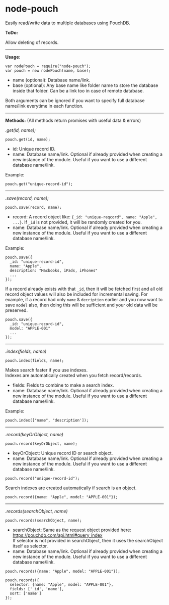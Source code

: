 # node-pouch

Easily read/write data to multiple databases using PouchDB.

**ToDo:**

Allow deleting of records.

---------------------------------

**Usage:**

```
var nodePouch = require("node-pouch");
var pouch = new nodePouch(name, base);
```

- name (optional): Database name/link.
- base (optional): Any base name like folder name to store the database inside that folder. Can be a link too in case of remote database.

Both arguments can be ignored if you want to specify full database name/link everytime in each function.

-------------------------------

**Methods:** (All methods return promises with useful data & errors)

*.get(id, name);*

```
pouch.get(id, name);
```

- id: Unique record ID.
- name: Database name/link. Optional if already provided when creating a new instance of the module. Useful if you want to use a different database name/link.

Example:

```
pouch.get("unique-record-id");
```

---------------------------------------

*.save(record, name);*

```
pouch.save(record, name);
```

- record: A record object like: `{_id: "unique-reqcord", name: "Apple", ...}`. If `_id` is not provided, it will be randomly created for you.
- name: Database name/link. Optional if already provided when creating a new instance of the module. Useful if you want to use a different database name/link.

Example:

```
pouch.save({
  _id: "unique-record-id",
  name: "Apple",
  description: "Macbooks, iPads, iPhones"
  ...
});
```

If a record already exists with that `_id`, then it will be fetched first and all old record object values will also be included for incremental saving. For example, if a record had only `name` & `decription` earlier and you now want to save `model` also, then doing this will be sufficient and your old data will be preserved.

```
pouch.save({
  _id: "unique-record-id",
  model: "APPLE-001"
  ...
});
```

-----------------------------------------

*.index(fields, name)*

```
pouch.index(fields, name);
```

Makes search faster if you use indexes.  
Indexes are automatically created when you fetch record/records.

- fields: Fields to combine to make a search index.
- name: Database name/link. Optional if already provided when creating a new instance of the module. Useful if you want to use a different database name/link.

Example:

```
pouch.index(["name", "description']);
```

-----------------------------------------

*.record(keyOrObject, name)*

```
pouch.record(keyOrObject, name);
```

- keyOrObject: Unique record ID or search object.
- name: Database name/link. Optional if already provided when creating a new instance of the module. Useful if you want to use a different database name/link.

```
pouch.record("unique-record-id");
```

Search indexes are created automatically if search is an object.

```
pouch.record({name: "Apple", model: "APPLE-001"});
```

----------------------------------------

*.records(searchObject, name)*

```
pouch.records(searchObject, name);
```

- searchObject: Same as the request object provided here: https://pouchdb.com/api.html#query_index  
If selector is not provided in searchObject, then it uses the searchObject itself as selector.
- name: Database name/link. Optional if already provided when creating a new instance of the module. Useful if you want to use a different database name/link.

```
pouch.records({name: "Apple", model: "APPLE-001"});
```

```
pouch.records({
  selector: {name: "Apple", model: "APPLE-001"},
  fields: ['_id', 'name'],
  sort: ['name']
});
```